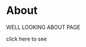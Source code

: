 # About
WELL LOOKING ABOUT PAGE 


<a heref="https://aboutme.codingbuddies.tech/"> click here to see</a>
